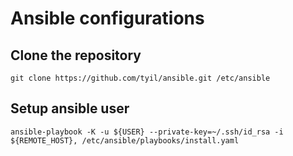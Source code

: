 # Ansible configurations
## Clone the repository
```
git clone https://github.com/tyil/ansible.git /etc/ansible
```

## Setup ansible user
```
ansible-playbook -K -u ${USER} --private-key=~/.ssh/id_rsa -i ${REMOTE_HOST}, /etc/ansible/playbooks/install.yaml
```

